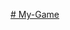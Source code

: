 [# My-Game](https://drive.google.com/drive/folders/1BTBDJJFwjKrcLEOMmHJt3QbSMK69K2If?usp=drive_link)
